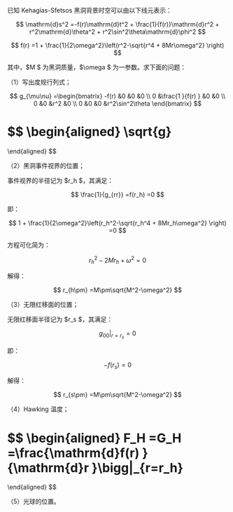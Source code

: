 已知 Kehagias-Sfetsos 黑洞背景时空可以由以下线元表示：

$$
\mathrm{d}s^2
=-f(r)\mathrm{d}t^2 + \frac{1}{f(r)}\mathrm{d}r^2 + r^2\mathrm{d}\theta^2 + r^2\sin^2\theta\mathrm{d}\phi^2
$$

$$
f(r)
=1 + \frac{1}{2\omega^2}\left(r^2-\sqrt{r^4 + 8Mr\omega^2} \right)
$$

其中，$M $ 为黑洞质量，$\omega $ 为一参数。求下面的问题：

（1）写出度规行列式；

$$
g_{\mu\nu}
=\begin{bmatrix}
-f(r) &0 &0 &0 \\
0 &\frac{1 }{f(r) } &0 &0 \\
0 &0 &r^2 &0 \\
0 &0 &0 &r^2\sin^2\theta 
\end{bmatrix}
$$

$$
\begin{aligned}
\sqrt{g}
=
\end{aligned}
$$

（2）黑洞事件视界的位置；

事件视界的半径记为 $r_h $，其满足：

$$
\frac{1}{g_{rr}}
=f(r_h)
=0
$$

即：

$$
1 + \frac{1}{2\omega^2}\left(r_h^2-\sqrt{r_h^4 + 8Mr_h\omega^2} \right)
=0
$$

方程可化简为：

$$
r_h^2-2Mr_h+\omega^2
=0
$$

解得：

$$
r_{h\pm}
=M\pm\sqrt{M^2-\omega^2}
$$
 
（3）无限红移面的位置；

无限红移面半径记为 $r_s $，其满足：

$$
g_{00}|_{r=r_s}
=0
$$

即：

$$
-f(r_s)
=0
$$

解得：

$$
r_{s\pm}
=M\pm\sqrt{M^2-\omega^2}
$$

（4）Hawking 温度；

$$
\begin{aligned}
F_H
=G_H
=\frac{\mathrm{d}f(r) }{\mathrm{d}r }\bigg|_{r=r_h}
= 
\end{aligned}
$$

（5）光球的位置。



